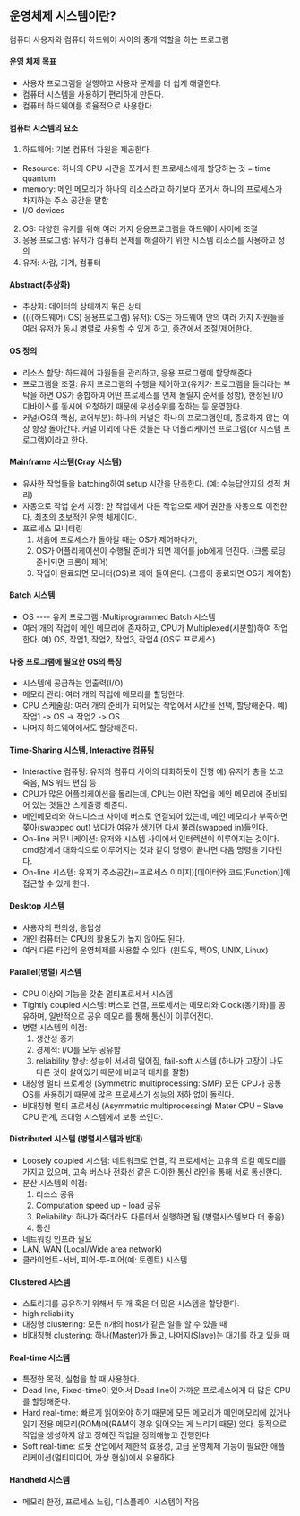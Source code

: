 ## 운영체제 시스템이란? 
컴퓨터 사용자와 컴퓨터 하드웨어 사이의 중개 역할을 하는 프로그램

#### 운영 체제 목표
- 사용자 프로그램을 실행하고 사용자 문제를 더 쉽게 해결한다.
- 컴퓨터 시스템을 사용하기 편리하게 만든다.
- 컴퓨터 하드웨어를 효율적으로 사용한다.

#### 컴퓨터 시스템의 요소
  1) 하드웨어: 기본 컴퓨터 자원을 제공한다.
  - Resource: 하나의 CPU 시간을 쪼개서 한 프로세스에게 할당하는 것 = time quantum
  - memory: 메인 메모리가 하나의 리소스라고 하기보다 쪼개서 하나의 프로세스가 차지하는 주소 공간을 말함
  - I/O devices
  2) OS: 다양한 유저를 위해 여러 가지 응용프로그램을 하드웨어 사이에 조절
  3) 응용 프로그램: 유저가 컴퓨터 문제를 해결하기 위한 시스템 리소스를 사용하고 정의
  4) 유저: 사람, 기계, 컴퓨터

#### Abstract(추상화)
- 추상화: 데이터와 상태까지 묶은 상태
- ((((하드웨어) OS) 응용프로그램) 유저): OS는 하드웨어 안의 여러 가지 자원들을 여러 유저가 동시 병렬로 사용할 수 있게 하고, 중간에서 조절/제어한다.

#### OS 정의
- 리소스 할당: 하드웨어 자원들을 관리하고, 응용 프로그램에 할당해준다.
- 프로그램을 조절: 유저 프로그램의 수행을 제어하고(유저가 프로그램을 돌리라는 부탁을 하면 OS가 종합하여 어떤 프로세스를 언제 돌릴지 순서를 정함), 한정된 I/O 디바이스를 동시에 요청하기 때문에 우선순위를 정하는 등 운영한다.
- 커널(OS의 핵심, 코어부분): 하나의 커널은 하나의 프로그램인데, 종료하지 않는 이상 항상 돌아간다. 커널 이외에 다른 것들은 다 어플리케이션 프로그램(or 시스템 프로그램)이라고 한다.

#### Mainframe 시스템(Cray 시스템)
- 유사한 작업들을 batching하여 setup 시간을 단축한다. (예: 수능답안지의 성적 처리)
- 자동으로 작업 순서 지정: 한 작업에서 다른 작업으로 제어 권한을 자동으로 이전한다. 최초의 초보적인 운영 체제이다.
- 프로세스 모니터링
  1) 처음에 프로세스가 돌아갈 때는 OS가 제어하다가,
  2) OS가 어플리케이션이 수행될 준비가 되면 제어를 job에게 던진다. (크롬 로딩 준비되면 크롬이 제어)
  3) 작업이 완료되면 모니터(OS)로 제어 돌아온다. (크롬이 종료되면 OS가 제어함)

#### Batch 시스템
- OS ---- 유저 프로그램
∙Multiprogrammed Batch 시스템
- 여러 개의 작업이 메인 메모리에 존재하고, CPU가 Multiplexed(시분할)하여 작업한다. 
  예) OS, 작업1, 작업2, 작업3, 작업4 (OS도 프로세스)

#### 다중 프로그램에 필요한 OS의 특징
- 시스템에 공급하는 입출력(I/O)
- 메모리 관리: 여러 개의 작업에 메모리를 할당한다.
- CPU 스케줄링: 여러 개의 준비가 되어있는 작업에서 시간을 선택, 할당해준다.
  예) 작업1 -> OS -> 작업2 -> OS...
- 나머지 하드웨어에서도 할당해준다. 

#### Time-Sharing 시스템, Interactive 컴퓨팅
- Interactive 컴퓨팅: 유저와 컴퓨터 사이의 대화하듯이 진행 
  예) 유저가 총을 쏘고 죽음, MS 워드 편집 등
- CPU가 많은 어플리케이션을 돌리는데, CPU는 이런 작업을 메인 메모리에 준비되어 있는 것들만 스케줄링 해준다.
- 메인메모리와 하드디스크 사이에 버스로 연결되어 있는데, 메인 메모리가 부족하면 쫒아(swapped out) 냈다가 여유가 생기면 다시 불러(swapped in)들인다.
- On-line 커뮤니케이션: 유저와 시스템 사이에서 인터렉션이 이루어지는 것이다. cmd창에서 대화식으로 이루어지는 것과 같이 명령이 끝나면 다음 명령을 기다린다.
- On-line 시스템: 유저가 주소공간(=프로세스 이미지)[데이터와 코드(Function)]에 접근할 수 있게 한다.

#### Desktop 시스템
- 사용자의 편의성, 응답성
- 개인 컴퓨터는 CPU의 활용도가 높지 않아도 된다.
- 여러 다른 타입의 운영체제를 사용할 수 있다. (윈도우, 맥OS, UNIX, Linux)

#### Parallel(병렬) 시스템
- CPU 이상의 기능을 갖춘 멀티프로세서 시스템
- Tightly coupled 시스템: 버스로 연결, 프로세서는 메모리와 Clock(동기화)를 공유하며, 일반적으로 공유 메모리를 통해 통신이 이루어진다.
- 병렬 시스템의 이점:
  1) 생산성 증가
  2) 경제적: I/O를 모두 공유함
  3) reliability 향상: 성능이 서서히 떨어짐, fail-soft 시스템 (하나가 고장이 나도 다른 것이 살아있기 때문에 비교적 대처를 잘함)
- 대칭형 멀티 프로세싱 (Symmetric multiprocessing: SMP)
  모든 CPU가 공통 OS를 사용하기 때문에 많은 프로세스가 성능의 저하 없이 돌린다. 
- 비대칭형 멀티 프로세싱 (Asymmetric multiprocessing)
  Mater CPU – Slave CPU 관계, 초대형 시스템에서 보통 쓰인다.

#### Distributed 시스템 (병렬시스템과 반대)
- Loosely coupled 시스템: 네트워크로 연결, 각 프로세서는 고유의 로컬 메모리를 가지고 있으며, 고속 버스나 전화선 같은 다야한 통신 라인을 통해 서로 통신한다.
- 분산 시스템의 이점:
  1) 리소스 공유
  2) Computation speed up – load 공유
  3) Reliability: 하나가 죽더라도 다른데서 실행하면 됨 (병렬시스템보다 더 좋음)
  4) 통신
- 네트워킹 인프라 필요
- LAN, WAN (Local/Wide area network)
- 클라이언트-서버, 피어-투-피어(예: 토렌트) 시스템

#### Clustered 시스템
- 스토리지를 공유하기 위해서 두 개 혹은 더 많은 시스템을 할당한다.
- high reliability
- 대칭형 clustering: 모든 n개의 host가 같은 일을 할 수 있을 때
- 비대칭형 clustering: 하나(Master)가 돌고, 나머지(Slave)는 대기를 하고 있을 때

#### Real-time 시스템
- 특정한 목적, 실험을 할 때 사용한다.
- Dead line, Fixed-time이 있어서 Dead line이 가까운 프로세스에게 더 많은 CPU를 할당해준다.
- Hard real-time: 빠르게 읽어와야 하기 때문에 모든 메모리가 메인메모리에 있거나 읽기 전용 메모리(ROM)에(RAM의 경우 읽어오는 게 느리기 때문) 있다. 동적으로 작업을 생성하지 않고 정해진 작업을 정의해놓고 진행한다.
- Soft real-time: 로봇 산업에서 제한적 효용성, 고급 운영체제 기능이 필요한 애플리케이션(멀티미디어, 가상 현실)에서 유용하다.

#### Handheld 시스템
- 메모리 한정, 프로세스 느림, 디스플레이 시스템이 작음
